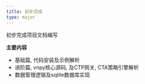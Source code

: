 ```yaml
---
title: 初步完成
type: major
---
```


初步完成项目文档编写

**主要内容**

- 基础篇, 代码安装及示例解析
- 进阶篇, vnpy核心源码, 及CTP网关, CTA策略引擎解析
- 数据管理逻辑及sqlite数据库实现
